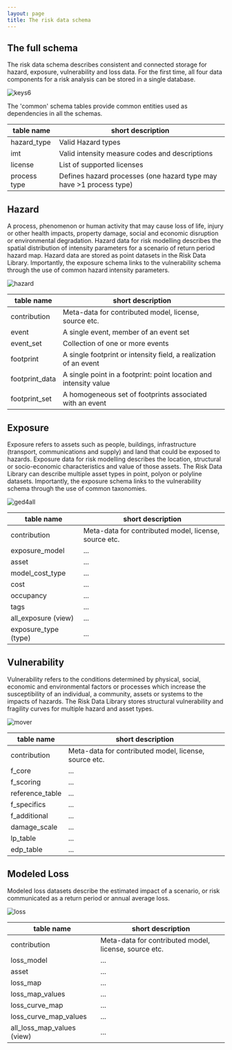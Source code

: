```yaml
---
layout: page
title: The risk data schema
---
```


## The full schema

The risk data schema describes consistent and connected storage for hazard, exposure, vulnerability and loss data. For the first time, all four data components for a risk analysis can be stored in a single database. 

![keys6](/assets/images/edr/all-cf-keys6-2020-02-06.png "keys6")

The 'common' schema tables provide common entities used as dependencies in all the schemas.

| table name   | short description          |
|--------------|----------------------------|
| hazard_type  | Valid Hazard types         |
| imt          | Valid intensity measure codes and descriptions                           |
| license      | List of supported licenses |
| process type | Defines hazard processes (one hazard type may have >1 process type)                           |


## Hazard

A process, phenomenon or human activity that may cause loss of life, injury or other health impacts, property damage, social and economic disruption or environmental degradation. Hazard data for risk modelling describes the spatial distribution of intensity parameters for a scenario of return period hazard map. Hazard data are stored as point datasets in the Risk Data Library. Importantly, the exposure schema links to the vulnerability schema through the use of common hazard intensity parameters.

![hazard](/assets/images/edr/all-cf-hazard-2020-02-06.png "hazard")


| table name     | short description                                                 |
|----------------|-------------------------------------------------------------------|
| contribution   | Meta-data for contributed model, license, source etc.             |
| event          | A single event, member of an event set                            |
| event_set      | Collection of one or more events                                  |
| footprint      | A single footprint or intensity field, a realization of an event  |
| footprint_data | A single point in a footprint: point location and intensity value |
| footprint_set  | A homogeneous set of footprints associated with an event          |


## Exposure

Exposure refers to assets such as people, buildings, infrastructure (transport, communications and supply) and land that could be exposed to hazards. Exposure data for risk modelling describes the location, structural or socio-economic characteristics and value of those assets. The Risk Data Library can describe multiple asset types in point, polyon or polyline datasets. Importantly, the exposure schema links to the vulnerability schema through the use of common taxonomies.

![ged4all](/assets/images/edr/all-cf-ged4all-2020-02-06.png "ged4all")

| table name     | short description                                                 |
|----------------|-------------------------------------------------------------------|
| contribution   | Meta-data for contributed model, license, source etc.             |
| exposure_model | ...                            |
| asset          | ...                                  |
| model_cost_type      | ... |
| cost | ... |
| occupancy  | ... |
| tags  | ... |
| all_exposure (view)  | ... |
| exposure_type (type)  | ... |


## Vulnerability

Vulnerability refers to the conditions determined by physical, social, economic and environmental factors or processes which increase the susceptibility of an individual, a community, assets or systems to the impacts of hazards. The Risk Data Library stores structural vulnerability and fragility curves for multiple hazard and asset types. 

![mover](/assets/images/edr/all-cf-mover-2020-02-06.png "mover")

| table name     | short description                                                 |
|----------------|-------------------------------------------------------------------|
| contribution   | Meta-data for contributed model, license, source etc.             |
| f_core | ...                            |
| f_scoring          | ...                                  |
| reference_table     | ... |
| f_specifics | ... |
| f_additional      | ... |
| damage_scale | ... |
| lp_table  | ... |
| edp_table  | ... |


## Modeled Loss

Modeled loss datasets describe the estimated impact of a scenario, or risk communicated as a return period or annual average loss. 

![loss](/assets/images/edr/all-cf-loss-2020-02-06.png "loss")

| table name     | short description                                                 |
|----------------|-------------------------------------------------------------------|
| contribution   | Meta-data for contributed model, license, source etc.             |
| loss_model | ...                            |
| asset          | ...                                  |
| loss_map      | ... |
| loss_map_values | ... |
| loss_curve_map      | ... |
| loss_curve_map_values | ... |
| all_loss_map_values (view)  | ... |
